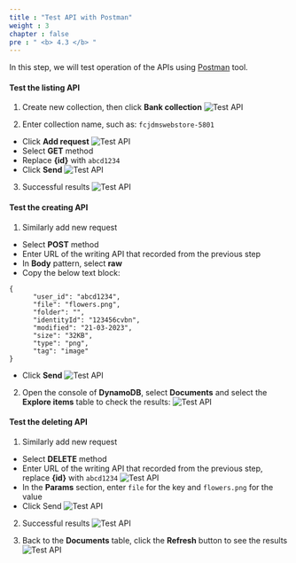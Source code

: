```yaml
---
title : "Test API with Postman"
weight : 3
chapter : false
pre : " <b> 4.3 </b> "
---
```


In this step, we will test operation of the APIs using [Postman](https://www.postman.com/downloads/) tool.

#### Test the listing API
1. Create new collection, then click **Bank collection**
![Test API](/API-Gateway-Security-and-Rate-Limiting/images/4.frontendintergrationwithapigateway/046-frontendintergrationwithapigateway.png)

2. Enter collection name, such as: `fcjdmswebstore-5801`
 + Click **Add request**
![Test API](/API-Gateway-Security-and-Rate-Limiting/images/4.frontendintergrationwithapigateway/047-frontendintergrationwithapigateway.png)
 + Select **GET** method 
 + Replace **{id}** with `abcd1234`
 + Click **Send**
![Test API](/API-Gateway-Security-and-Rate-Limiting/images/4.frontendintergrationwithapigateway/048-frontendintergrationwithapigateway.png) 

3. Successful results
![Test API](/API-Gateway-Security-and-Rate-Limiting/images/4.frontendintergrationwithapigateway/049-frontendintergrationwithapigateway.png)

#### Test the creating API
1. Similarly add new request
 + Select **POST** method
 + Enter URL of the writing API that recorded from the previous step
 + In **Body** pattern, select **raw**
 + Copy the below text block:

```
{
      "user_id": "abcd1234",
      "file": "flowers.png",
      "folder": "",
      "identityId": "123456cvbn",
      "modified": "21-03-2023",
      "size": "32KB",
      "type": "png",
      "tag": "image"
}
```

 + Click **Send**
![Test API](/API-Gateway-Security-and-Rate-Limiting/images/4.frontendintergrationwithapigateway/051-frontendintergrationwithapigateway.png)

2. Open the console of **DynamoDB**, select **Documents** and select the **Explore items** table to check the results:
![Test API](/API-Gateway-Security-and-Rate-Limiting/images/4.frontendintergrationwithapigateway/052-frontendintergrationwithapigateway.png)

#### Test the deleting API
1. Similarly add new request
 + Select **DELETE** method
 + Enter URL of the writing API that recorded from the previous step, replace **{id}** with `abcd1234`
![Test API](/API-Gateway-Security-and-Rate-Limiting/images/4.frontendintergrationwithapigateway/053-frontendintergrationwithapigateway.png)
 + In the **Params** section, enter `file` for the key and `flowers.png` for the value
 + Click Send
![Test API](/API-Gateway-Security-and-Rate-Limiting/images/4.frontendintergrationwithapigateway/054-frontendintergrationwithapigateway.png)

2. Successful results
![Test API](/API-Gateway-Security-and-Rate-Limiting/images/4.frontendintergrationwithapigateway/055-frontendintergrationwithapigateway.png)

3. Back to the **Documents** table, click the **Refresh** button to see the results
![Test API](/API-Gateway-Security-and-Rate-Limiting/images/4.frontendintergrationwithapigateway/056-frontendintergrationwithapigateway.png)

